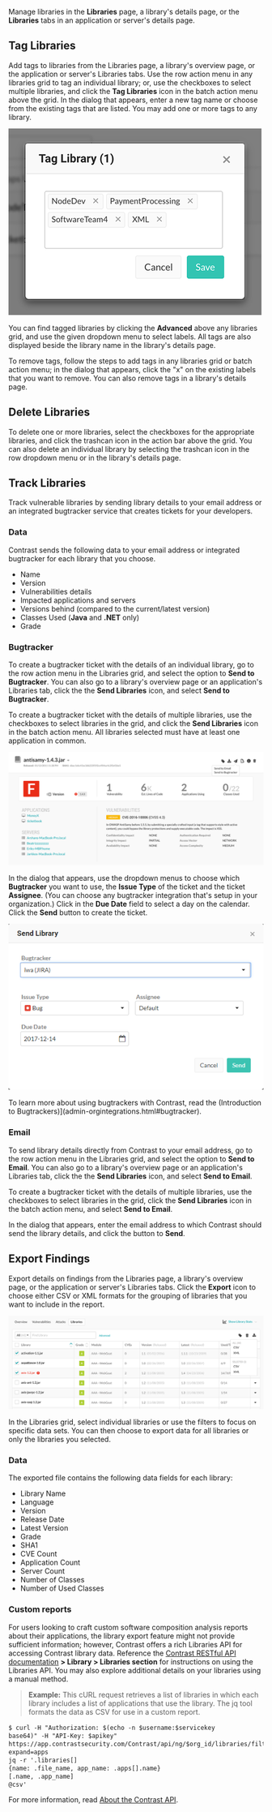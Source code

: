 <!--
title: "Manage Libraries"
description: "Overview of library management"
tags: "user library management"
-->

Manage libraries in the **Libraries** page, a library's details page, or the **Libraries** tabs in an application or server's details page. 

## Tag Libraries 

Add tags to libraries from the Libraries page, a library's overview page, or the application or server's Libraries tabs. Use the row action menu in any libraries grid to tag an individual library; or, use the checkboxes to select multiple libraries, and click the **Tag Libraries** icon in the batch action menu above the grid. In the dialog that appears, enter a new tag name or choose from the existing tags that are listed. You may add one or more tags to any library. 

<a href="assets/images/Tag-libraries-dialog.png" rel="lightbox" title="Choose library tags"><img class="thumbnail" src="assets/images/Tag-libraries-dialog.png"/></a>

You can find tagged libraries by clicking the **Advanced** above any libraries grid, and use the given dropdown menu to select labels. All tags are also displayed beside the library name in the library's details page. 

To remove tags, follow the steps to add tags in any libraries grid or batch action menu; in the dialog that appears, click the "x" on the existing labels that you want to remove. You can also remove tags in a library's details page. 

## Delete Libraries 

To delete one or more libraries, select the checkboxes for the appropriate libraries, and click the trashcan icon in the action bar above the grid. You can also delete an individual library by selecting the trashcan icon in the row dropdown menu or in the library's details page.

## Track Libraries

Track vulnerable libraries by sending library details to your email address or an integrated bugtracker service that creates tickets for your developers.

### Data

 Contrast sends the following data to your email address or integrated bugtracker for each library that you choose. 

* Name
* Version
* Vulnerabilities details
* Impacted applications and servers
* Versions behind (compared to the current/latest version)
* Classes Used (**Java** and **.NET** only)
* Grade

### Bugtracker

To create a bugtracker ticket with the details of an individual library, go to the row action menu in the Libraries grid, and select the option to **Send to Bugtracker**. You can also go to a library's overview page or an application's Libraries tab, click the the **Send Libraries** icon, and select **Send to Bugtracker**. 

To create a bugtracker ticket with the details of multiple libraries, use the checkboxes to select libraries in the grid, and click the **Send Libraries** icon in the batch action menu. All libraries selected must have at least one application in common. 

<a href="assets/images/Library-to-bugtracker.png" rel="lightbox" title="Send library details to a bugtracker"><img class="thumbnail" src="assets/images/Library-to-bugtracker.png"/></a>

In the dialog that appears, use the dropdown menus to choose which **Bugtracker** you want to use, the **Issue Type** of the ticket and the ticket **Assignee**. (You can choose any bugtracker integration that's setup in your organization.) Click in the **Due Date** field to select a day on the calendar. Click the **Send** button to create the ticket. 

<a href="assets/images/Library-bugtracker-dialog.png" rel="lightbox" title="Create a bugtracker ticket from libary details"><img class="thumbnail" src="assets/images/Library-bugtracker-dialog.png"/></a>

To learn more about using bugtrackers with Contrast, read the (Introduction to Bugtrackers)](admin-orgintegrations.html#bugtracker). 

### Email 

To send library details directly from Contrast to your email address, go to the row action menu in the Libraries grid, and select the option to **Send to Email**. You can also go to a library's overview page or an application's Libraries tab, click the the **Send Libraries** icon, and select **Send to Email**. 

To create a bugtracker ticket with the details of multiple libraries, use the checkboxes to select libraries in the grid, click the **Send Libraries** icon in the batch action menu, and select **Send to Email**. 

In the dialog that appears, enter the email address to which Contrast should send the library details, and click the button to **Send**.

## Export Findings

Export details on findings from the Libraries page, a library's overview page, or the application or server's Libraries tabs. Click the **Export** icon to choose either CSV or XML formats for the grouping of libraries that you want to include in the report. 

<a href="assets/images/Library-export.png" rel="lightbox" title="Export library details"><img class="thumbnail" src="assets/images/Library-export.png"/></a>

In the Libraries grid, select individual libraries or use the filters to focus on specific data sets. You can then choose to export data for all libraries or only the libraries you selected. 

### Data

The exported file contains the following data fields for each library:

* Library Name
* Language
* Version
* Release Date
* Latest Version
* Grade
* SHA1
* CVE Count
* Application Count
* Server Count
* Number of Classes
* Number of Used Classes

### Custom reports 

For users looking to craft custom software composition analysis reports about their applications, the library export feature might not provide sufficient information; however, Contrast offers a rich Libraries API for accessing Contrast library data. Reference the [Contrast RESTful API documentation](https://api.contrastsecurity.com/#) **> Library > Libraries section** for instructions on using the Libraries API. You may also explore additional details on your libraries using a manual method. 

> **Example:** This cURL request retrieves a list of libraries in which each library includes a list of applications that use the library. The jq tool formats the data as CSV for use in a custom report.
```
$ curl -H "Authorization: $(echo -n $username:$servicekey
base64)" -H "API-Key: $apikey" https://app.contrastsecurity.com/Contrast/api/ng/$org_id/libraries/filter?expand=apps 
jq -r '.libraries[]
{name: .file_name, app_name: .apps[].name}
[.name, .app_name] 
@csv'
```

For more information, read [About the Contrast API](tools-api.html#api-about).

